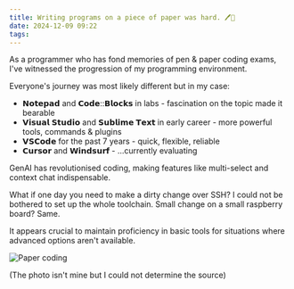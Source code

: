 ```yaml
---
title: Writing programs on a piece of paper was hard. 🖊️🧻
date: 2024-12-09 09:22
tags:
---
```


As a programmer who has fond memories of pen & paper coding exams, I've witnessed the progression of my programming environment. 

Everyone's journey was most likely different but in my case:
- 𝗡𝗼𝘁𝗲𝗽𝗮𝗱 and 𝗖𝗼𝗱𝗲::𝗕𝗹𝗼𝗰𝗸𝘀 in labs - fascination on the topic made it bearable
- 𝗩𝗶𝘀𝘂𝗮𝗹 𝗦𝘁𝘂𝗱𝗶𝗼 and 𝗦𝘂𝗯𝗹𝗶𝗺𝗲 𝗧𝗲𝘅𝘁 in early career - more powerful tools, commands & plugins
- 𝗩𝗦𝗖𝗼𝗱𝗲 for the past 7 years - quick, flexible, reliable
- 𝗖𝘂𝗿𝘀𝗼𝗿 and 𝗪𝗶𝗻𝗱𝘀𝘂𝗿𝗳 - ...currently evaluating

GenAI has revolutionised coding, making features like multi-select and context chat indispensable.

What if one day you need to make a dirty change over SSH? I could not be bothered to set up the whole toolchain. Small change on a small raspberry board? Same.

It appears crucial to maintain proficiency in basic tools for situations where advanced options aren't available.

![Paper coding](/images/coding-on-paper.jpg "Writing programs on a piece of paper")

(The photo isn't mine but I could not determine the source)
